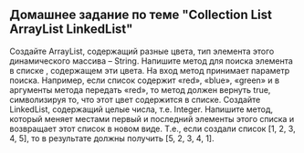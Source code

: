 ## Домашнее задание по теме "Collection List ArrayList LinkedList"



Создайте ArrayList, содержащий разные цвета, тип элемента этого динамического массива – String. Напишите метод для поиска элемента в списке , содержащем эти цвета. На вход метод принимает параметр поиска. Например, если список содержит «red», «blue», «green» и в аргументы метода передать «red», то метод должен вернуть true, символизируя то, что этот цвет содержится в списке.
Создайте LinkedList, содержащий целые числа, т.е. Integer. Напишите метод, который меняет местами первый и последний элементы этого списка и возвращает этот список в новом виде. Т.е., если создали список [1, 2, 3, 4, 5], то в результате должны получить [5, 2, 3, 4, 1].
